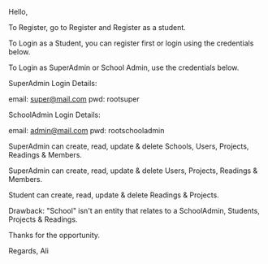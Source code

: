 Hello,

To Register, go to Register and Register as a student.

To Login as a Student, you can register first or login using the credentials below.

To Login as SuperAdmin or School Admin, use the credentials below.




SuperAdmin Login Details:  

email: super@mail.com
pwd: rootsuper


SchoolAdmin Login Details:

email: admin@mail.com
pwd: rootschooladmin



SuperAdmin can create, read, update & delete Schools, Users, Projects, Readings & Members.

SuperAdmin can create, read, update & delete Users, Projects, Readings & Members.

Student can create, read, update & delete Readings & Projects. 



Drawback: "School" isn't an entity that relates to a SchoolAdmin, Students, Projects & Readings. 


Thanks for the opportunity.

Regards,
Ali
